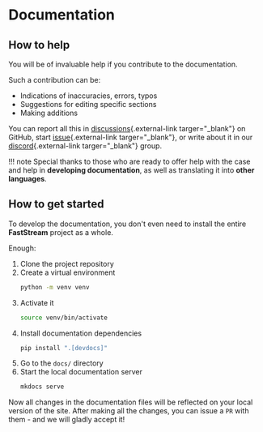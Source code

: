 # Documentation

## How to help

You will be of invaluable help if you contribute to the documentation.

Such a contribution can be:

* Indications of inaccuracies, errors, typos
* Suggestions for editing specific sections
* Making additions

You can report all this in [discussions](https://github.com/airtai/faststream/discussions){.external-link targer="_blank"} on GitHub, start [issue](https://github.com/airtai/faststream/issues){.external-link targer="_blank"}, or write about it in our [discord](https://discord.gg/CJWmYpyFbc){.external-link targer="_blank"} group.

!!! note
    Special thanks to those who are ready to offer help with the case and help in **developing documentation**, as well as translating it into **other languages**.

## How to get started

To develop the documentation, you don't even need to install the entire **FastStream** project as a whole.

Enough:

1. Clone the project repository
2. Create a virtual environment
    ```bash
    python -m venv venv
    ```
3. Activate it
    ```bash
    source venv/bin/activate
    ```
4. Install documentation dependencies
    ```bash
    pip install ".[devdocs]"
    ```
5. Go to the `docs/` directory
6. Start the local documentation server
    ```bash
    mkdocs serve
    ```

Now all changes in the documentation files will be reflected on your local version of the site.
After making all the changes, you can issue a `PR` with them - and we will gladly accept it!
